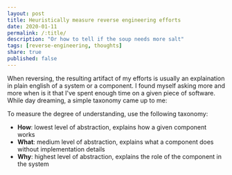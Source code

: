 ```yaml
---
layout: post
title: Heuristically measure reverse engineering efforts
date: 2020-01-11
permalink: /:title/
description: "Or how to tell if the soup needs more salt"
tags: [reverse-engineering, thoughts]
share: true
published: false
---
```


When reversing, the resulting artifact of my efforts is usually an explaination in plain english of a system or a component.
I found myself asking more and more when is it that I've spent enough time on a given piece of software.
While day dreaming, a simple taxonomy came up to me:

To measure the degree of understanding, use the following taxonomy:

- **How**: lowest level of abstraction, explains how a given component works
- **What**: medium level of abstraction, explains what a component does without implementation details
- **Why**: highest level of abstraction, explains the role of the component in the system
